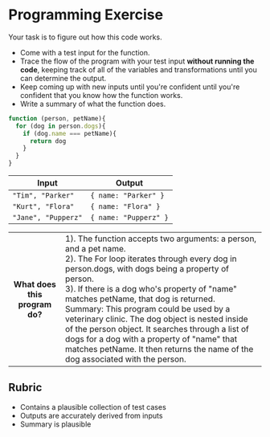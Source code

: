 # Programming Exercise

Your task is to figure out how this code works.

* Come with a test input for the function.
* Trace the flow of the program with your test input **without running the code**, keeping track of all of the variables and transformations until you can determine the output.
* Keep coming up with new inputs until you're confident until you're confident that you know how the function works.
* Write a summary of what the function does.

```js
function (person, petName){
  for (dog in person.dogs){
    if (dog.name === petName){
      return dog
    }
  }
}
```

| Input           | Output                 |
| --------------- | ---------------------- |
|`"Tim", "Parker"`  |`{ name: "Parker" }`  | 
|`"Kurt", "Flora"`  |`{ name: "Flora" }`   | 
|`"Jane", "Pupperz"`|`{ name: "Pupperz" }` | 

<table>
  <tr>
    <th>What does this program do?</th>
    <td>1). The function accepts two arguments: a person, and a pet name.<br>
2). The For loop iterates through every dog in person.dogs, with dogs being a property of person.<br>
3). If there is a dog who's property of "name" matches petName, that dog is returned.<br>
Summary: This program could be used by a veterinary clinic. The dog object is nested inside of the person object. It searches through a list of dogs for a dog with a property of "name" that matches petName. It then returns the name of the dog associated with the person.</td>
  </tr>
</table>

## Rubric

* Contains a plausible collection of test cases
* Outputs are accurately derived from inputs
* Summary is plausible
